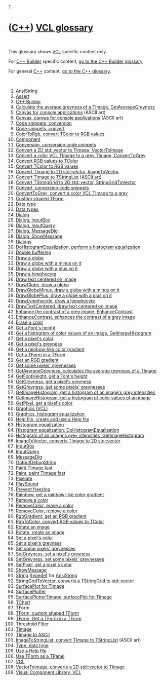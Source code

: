 



 

 

 

 

 

T

([C++](Cpp.md)) [VCL glossary](CppVclGlossary.md)
===================================================

 

This glossary shows [VCL](CppVcl.md) specific content only.

For [C++ Builder](CppBuilder.md) specific content, [go to the C++
Builder glossary](CppBuilderGlossary.md)

For general [C++](Cpp.md) content, [go to the C++
glossary](CppGlossary.md).

 

1.  [AnsiString](CppAnsiString.md)
2.  [Assert](CppAssert.md)
3.  [C++ Builder](CppBuilder.md)
4.  [Calculate the average greyness of a TImage,
    GetAverageGreyness](CppGetAverageGreyness.md)
5.  [Canvas for console applications](CppCanvas.md) (ASCII art)
6.  [Canvas, canvas for console applications](CppCanvas.md) (ASCII art)
7.  [Code snippets, conversion](CppConvert.md)
8.  [Code snippets, convert](CppConvert.md)
9.  [ColorToRgb, convert TColor to RGB values](CppColorToRgb.md)
10. [Component](CppComponent.md)
11. [Conversion, conversion code snippets](CppConvert.md)
12. [Convert a 2D std::vector to TImage,
    VectorToImage](CppVectorToImage.md)
13. [Convert a color VCL TImage to a grey TImage,
    ConvertToGrey](CppConvertToGrey.md)
14. [Convert RGB values to TColor](CppRgbToColor.md)
15. [Convert TColor to RGB values](CppColorToRgb.md)
16. [Convert TImage to 2D std::vector,
    ImageToVector](CppImageToVector.md)
17. [Convert TImage to TStringList](CppImageToStringList.md) ([ASCII
    art](CppAsciiArt.md))
18. [Convert TStringGrid to 2D std::vector,
    StringGridToVector](CppStringGridToVector.md)
19. [Convert, conversion code snippets](CppConvert.md)
20. [ConvertToGrey, convert a color VCL TImage to a
    grey](CppConvertToGrey.md)
21. [Custom shaped TForm](CppTFormCustomShape.md)
22. [Data type](CppVclDataType.md)
23. [Data types](CppVclDataType.md)
24. [Dialog](CppVclDialog.md)
25. [Dialog, InputBox](CppVclInputBox.md)
26. [Dialog, InputQuery](CppVclInputQuery.md)
27. [Dialog, MessageDlg](CppVclMessageDlg.md)
28. [Dialog, ShowMessage](CppVclShowMessage.md)
29. [Dialogs](CppVclDialog.md)
30. [DoHistogramEqualization, perform a histogram
    equalization](CppDoHistogramEqualization.md)
31. [Double buffering](CppDoubleBuffering.md)
32. [Draw a globe](CppDrawGlobe.md)
33. [Draw a globe with a minus on it](CppDrawGlobeMinus.md)
34. [Draw a globe with a plus on it](CppDrawGlobePlus.md)
35. [Draw a lymphocyte](CppDrawLymphocyte.md)
36. [Draw text centered on image](CppDrawTextCentered.md)
37. [DrawGlobe, draw a globe](CppDrawGlobe.md)
38. [DrawGlobeMinus, draw a globe with a minus on
    it](CppDrawGlobeMinus.md)
39. [DrawGlobePlus, draw a globe with a plus on
    it](CppDrawGlobePlus.md)
40. [DrawLymphocyte, draw a lymphocyte](CppDrawLymphocyte.md)
41. [DrawTextCentered, draw text centered on
    image](CppDrawTextCentered.md)
42. [Enhance the contrast of a grey image,
    EnhanceContrast](CppEnhanceContrast.md)
43. [EnhanceContrast, enhances the contrast of a grey
    image](CppEnhanceContrast.md)
44. [Erase a color](CppRemoveColor.md)
45. [Get a Font's height](CppGetFontHeight.md)
46. [Get a histogram of color values of an image,
    GetImageHistogram](CppGetImageHistogram.md)
47. [Get a pixel's color](CppGetPixel.md)
48. [Get a pixel's greyness](CppGetGreyness.md)
49. [Get a rainbow-like color gradient](CppRainbow.md)
50. [Get a TForm in a TForm](CppTFormCustomShape.md)
51. [Get an RGB gradient](CppRgbGradient.md)
52. [Get some pixels' greynesses](CppGetGreyness.md)
53. [GetAverageGreyness, calculates the average greyness of a
    TImage](CppGetAverageGreyness.md)
54. [GetFontHeight, get a Font's height](CppGetFontHeight.md)
55. [GetGreyness, get a pixel's greyness](CppGetGreyness.md)
56. [GetGreyness, get some pixels' greynesses](CppGetGreyness.md)
57. [GetImageHistogram, get a histogram of an image's grey
    intensities](CppGetImageHistogram.md)
58. [GetImageHistogram, get a histogram of color values of an
    image](CppGetImageHistogram.md)
59. [GetPixel, get a pixel's color](CppGetPixel.md)
60. [Graphics (VCL)](CppVclGraphics.md)
61. [Graphics, histogram equalization](CppDoHistogramEqualization.md)
62. [Help file, create and use a Help file](CppHelp.md)
63. [Histogram equalization](CppDoHistogramEqualization.md)
64. [Histogram equalization,
    DoHistogramEqualization](CppDoHistogramEqualization.md)
65. [Histogram of an image's grey intensities,
    GetImageHistogram](CppGetImageHistogram.md)
66. [ImageToVector, converts TImage to 2D
    std::vector](CppImageToVector.md)
67. [InputBox](CppVclInputBox.md)
68. [InputQuery](CppVclInputQuery.md)
69. [MessageDlg](CppVclMessageDlg.md)
70. [OutputDebugString](CppOutputDebugString.md)
71. [Paint TImage fast](CppPaint.md)
72. [Paint, paint TImage fast](CppPaint.md)
73. [Pixelate](CppPixelate.md)
74. [PlaySound](CppPlaySound.md)
75. [Prevent freezing](CppPreventFreezing.md)
76. [Rainbow, get a rainbow-like color gradient](CppRainbow.md)
77. [Remove a color](CppRemoveColor.md)
78. [RemoveColor, erase a color](CppRemoveColor.md)
79. [RemoveColor, remove a color](CppRemoveColor.md)
80. [RgbGradient, get an RGB gradient](CppRgbGradient.md)
81. [RgbToColor, convert RGB values to TColor](CppRgbToColor.md)
82. [Rotate an image](CppRotate.md)
83. [Rotate, rotate an image](CppRotate.md)
84. [Set a pixel's color](CppSetPixel.md)
85. [Set a pixel's greyness](CppSetGreyness.md)
86. [Set some pixels' greynesses](CppSetGreyness.md)
87. [SetGreyness, set a pixel's greyness](CppSetGreyness.md)
88. [SetGreyness, set some pixels' greynesses](CppSetGreyness.md)
89. [SetPixel, set a pixel's color](CppSetPixel.md)
90. [ShowMessage](CppVclShowMessage.md)
91. [String](CppAnsiString.md) ([typedef](CppTypedef.md) for
    [AnsiString](CppAnsiString.md)
92. [StringGridToVector, converts a TStringGrid to
    std::vector](CppStringGridToVector.md)
93. [SurfacePlot for TImage](CppSurfacePlotterTImage.md)
94. [SurfacePlotter](ToolSurfacePlotter.md)
95. [SurfacePlotterTImage, surfacePlot for
    TImage](CppSurfacePlotterTImage.md)
96. [TChart](CppTChart.md)
97. TForm
98. [TForm, custom shaped TForm](CppTFormCustomShape.md)
99. [TForm, Get a TForm in a TForm](CppTFormCustomShape.md)
100. [Threshold Filter](CppThresholdFilter.md)
101. [TImage](CppTImage.md)
102. [TImage to ASCII](CppImageToAscii.md)
103. [ImageToStringList, convert TImage to
    TStringList](CppImageToStringList.md) (ASCII art)
104. [Type, data type](CppDataType.md)
105. [Use a Help file](CppHelp.md)
106. [Use TForm as a TPanel](CppTFormCustomShape.md)
107. [VCL](CppVcl.md)
108. [VectorToImage, converts a 2D std::vector to
    TImage](CppVectorToImage.md)
109. [Visual Component Library, VCL](CppVcl.md)

 

 

 

 

 





 



